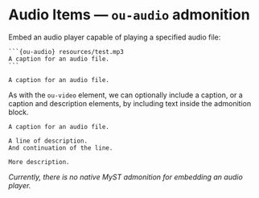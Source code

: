 # Audio Items — `ou-audio` admonition

Embed an audio player capable of playing a specified audio file:

````text
```{ou-audio} resources/test.mp3
A caption for an audio file.
```
````

```{ou-audio} resources/test.mp3
A caption for an audio file.
```

As with the `ou-video` element, we can optionally include a caption, or a caption and description elements, by including text inside the admonition block.

```{ou-audio} resources/test.mp3
A caption for an audio file.

A line of description.
And continuation of the line.

More description.
```


*Currently, there is no native MyST admonition for embedding an audio player.*
